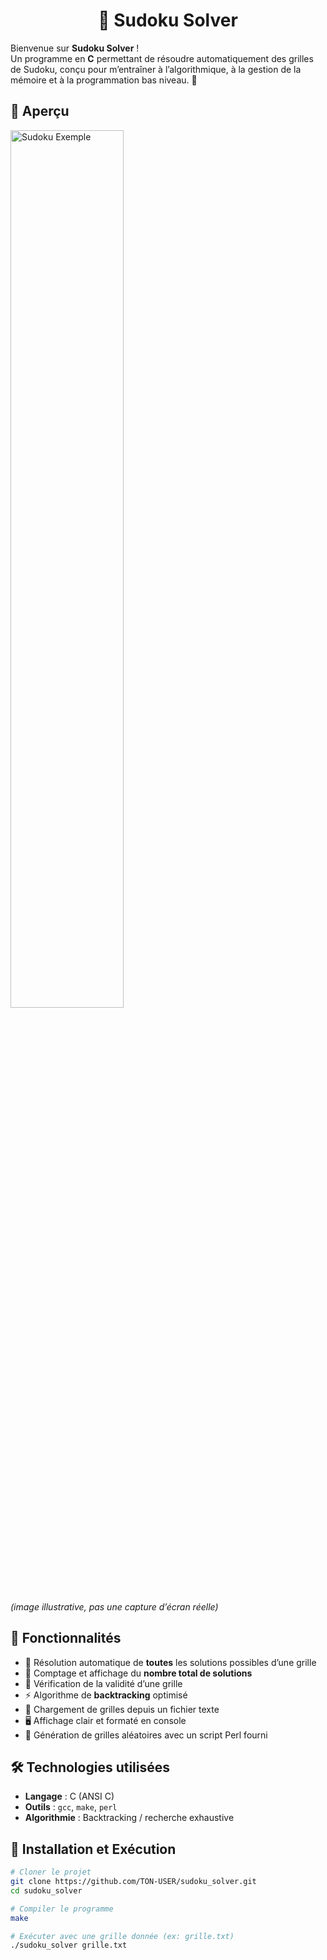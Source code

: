 <h1 align="center">🧩 Sudoku Solver</h1>

Bienvenue sur **Sudoku Solver** !  
Un programme en **C** permettant de résoudre automatiquement des grilles de Sudoku, conçu pour m’entraîner à l’algorithmique, à la gestion de la mémoire et à la programmation bas niveau. 🚀

## 🎨 Aperçu

<img src="https://upload.wikimedia.org/wikipedia/commons/thumb/f/ff/Sudoku-by-L2G-20050714.svg/600px-Sudoku-by-L2G-20050714.svg.png" alt="Sudoku Exemple" width="60%"/>

*(image illustrative, pas une capture d’écran réelle)*

## 📌 Fonctionnalités
- 📝 Résolution automatique de **toutes** les solutions possibles d’une grille
- 🔢 Comptage et affichage du **nombre total de solutions**
- 🔎 Vérification de la validité d’une grille
- ⚡ Algorithme de **backtracking** optimisé
- 📂 Chargement de grilles depuis un fichier texte
- 🖥️ Affichage clair et formaté en console
- 🧪 Génération de grilles aléatoires avec un script Perl fourni

## 🛠 Technologies utilisées
- **Langage** : C (ANSI C)
- **Outils** : `gcc`, `make`, `perl`
- **Algorithmie** : Backtracking / recherche exhaustive

## 🚀 Installation et Exécution

```sh
# Cloner le projet
git clone https://github.com/TON-USER/sudoku_solver.git
cd sudoku_solver

# Compiler le programme
make

# Exécuter avec une grille donnée (ex: grille.txt)
./sudoku_solver grille.txt
